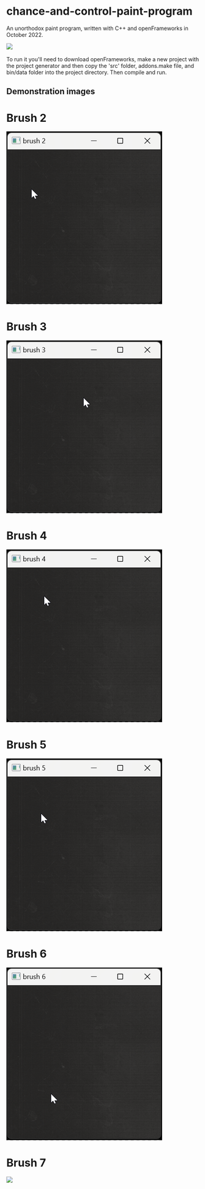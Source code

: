 # chance-and-control-paint-program
An unorthodox paint program, written with C++ and openFrameworks in October 2022.

![](https://github.com/jawknee-h/chance-and-control-paint-program/blob/main/in_action_window.jpg)

To run it you'll need to download openFrameworks, make a new project with the project generator and then copy the 'src' folder, addons.make file, and bin/data folder into the project directory. Then compile and run.

## Demonstration images

# Brush 2
![](https://github.com/jawknee-h/chance-and-control-paint-program/blob/main/demo_images/brush_2_window.webp)
# Brush 3
![](https://github.com/jawknee-h/chance-and-control-paint-program/blob/main/demo_images/brush_3_window.webp)
# Brush 4
![](https://github.com/jawknee-h/chance-and-control-paint-program/blob/main/demo_images/brush_4_window.webp)
# Brush 5
![](https://github.com/jawknee-h/chance-and-control-paint-program/blob/main/demo_images/brush_5_window.webp)
# Brush 6
![](https://github.com/jawknee-h/chance-and-control-paint-program/blob/main/demo_images/brush_6_window.webp)
# Brush 7
![](https://github.com/jawknee-h/chance-and-control-paint-program/blob/main/demo_images/brush_7_window.webp)
